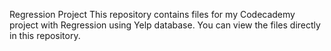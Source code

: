 Regression Project 
This repository contains files for my Codecademy project with Regression using Yelp database. You can view the files directly in this repository.

